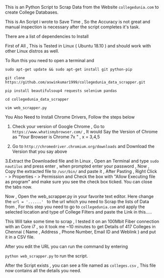 This is an Python Script to Scrap Data from the Website `collegedunia.com` to create College Databases.

This is An Script i wrote to Save Time  , So the Accuracy is not great and manual inspection is necessary after the script completes it's task.

There are a list of dependencies to Install 

First of All , This is Tested in Linux ( Ubuntu 18.10 ) and should work with other Linux distros as well. 

To Run this you need to open a terminal and 

`sudo apt-get update && sudo apt-get install git python-pip`

`git clone https://github.com/aswinkumar1999/collegedunia_data_scrapper.git`


`pip install beautifulsoup4 requests selenium pandas`

`cd collegedunia_data_scrapper`

`vim web_scrapper.py`

You Also Need to Install Chrome Drivers, Follow the steps below 

1. Check your version of Google Chrome , Go to `https://www.whatismybrowser.com/` , It would Say the Version of Chrome as "Your Browser is Chrome 7x " , x = 3,4,5 

2. Go to `http://chromedriver.chromium.org/downloads` and Download the Version that you say above

3.Extract the Downloaded file and In Linux , Open an Terminal and type `sudo nautilus` and press enter , when prompted enter your password , Now , Copy the extracted file to `/usr/bin/` and paste it , After Pasting , Right Click - > Properties - > Permission  and Check the box with "Allow Executing file as program" and make sure you see the check box ticked. You can close the tabs now.

Now , Open the web_scrapper.py in your favorite text editor.
Here change the `url = '......' `  to the url which you need to Scrap the lists of Data from , For this step you need to go to `collegedunia.com` and apply the selected location and type of College Filters and paste the Link in this..... 

This Will take some time to scrap , I tested it on an 100Mbit Fiber connection with an Core i7 , so it took me ~10 minutes to get Details of 417 Colleges in Chennai ( Name , Address , Phone Number, Email ID and Weblink ) and put it in a CSV file.

After you edit the URL you can run the command by entering 

`python web_scrapper.py` to run the script.

After the Script exists , you can see a file named as `colleges.csv` , This file now contains all the details you need.
